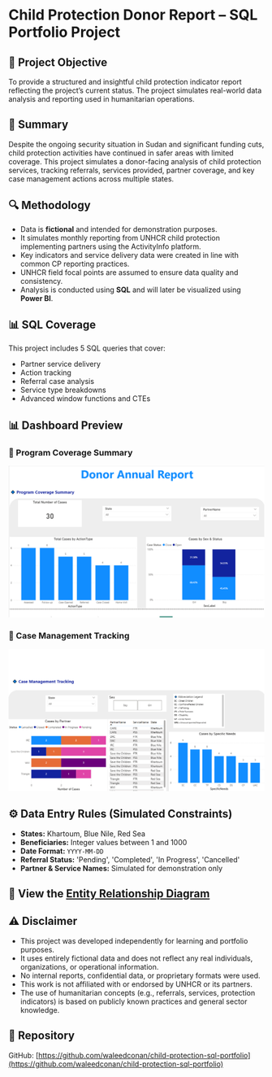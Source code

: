 # Child Protection Donor Report – SQL Portfolio Project

## 📌 Project Objective
To provide a structured and insightful child protection indicator report reflecting the project’s current status. The project simulates real-world data analysis and reporting used in humanitarian operations.

## 📝 Summary
Despite the ongoing security situation in Sudan and significant funding cuts, child protection activities have continued in safer areas with limited coverage. This project simulates a donor-facing analysis of child protection services, tracking referrals, services provided, partner coverage, and key case management actions across multiple states.

## 🔍 Methodology
- Data is **fictional** and intended for demonstration purposes.
- It simulates monthly reporting from UNHCR child protection implementing partners using the ActivityInfo platform.
- Key indicators and service delivery data were created in line with common CP reporting practices.
- UNHCR field focal points are assumed to ensure data quality and consistency.
- Analysis is conducted using **SQL** and will later be visualized using **Power BI**.

## 📊 SQL Coverage
This project includes 5 SQL queries that cover:
- Partner service delivery
- Action tracking
- Referral case analysis
- Service type breakdowns
- Advanced window functions and CTEs

## 📊 Dashboard Preview
### 🔹 Program Coverage Summary
![Program Coverage Summary](https://raw.githubusercontent.com/waleedconan/child-protection-sql-portfolio/main/Program%20Coverage%20Summary.png)

### 🔹 Case Management Tracking
![Case Management Tracking](https://raw.githubusercontent.com/waleedconan/child-protection-sql-portfolio/main/Case%20Management%20Tracking.PNG)


## ⚙️ Data Entry Rules (Simulated Constraints)
- **States:** Khartoum, Blue Nile, Red Sea 
- **Beneficiaries:** Integer values between 1 and 1000  
- **Date Format:** `YYYY-MM-DD`  
- **Referral Status:** 'Pending', 'Completed', 'In Progress', 'Cancelled'  
- **Partner & Service Names:** Simulated for demonstration only

## 📘 View the [Entity Relationship Diagram](child_protection_erd.md)

## ⚠️ Disclaimer
- This project was developed independently for learning and portfolio purposes.
- It uses entirely fictional data and does not reflect any real individuals, organizations, or operational information.
- No internal reports, confidential data, or proprietary formats were used.
- This work is not affiliated with or endorsed by UNHCR or its partners.
- The use of humanitarian concepts (e.g., referrals, services, protection indicators) is based on publicly known practices and general sector knowledge.

## 🔗 Repository
GitHub: [https://github.com/waleedconan/child-protection-sql-portfolio](https://github.com/waleedconan/child-protection-sql-portfolio)
